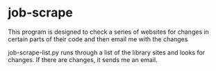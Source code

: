 # job-scrape
This program is designed to check a series of websites for changes in certain parts of their code and then email me with the changes

job-scrape-list.py runs through a list of the library sites and looks for changes. If there are changes, it sends me an email.
